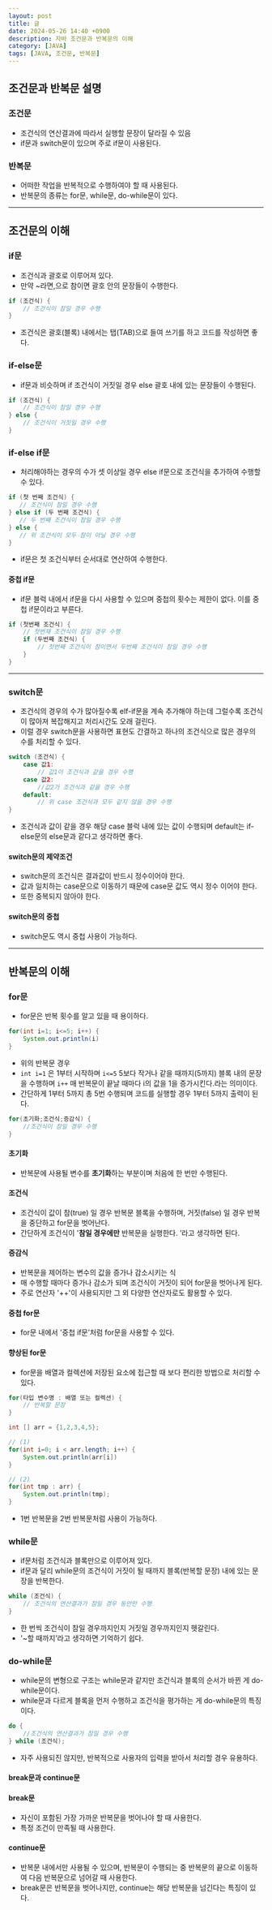 ```yaml
---
layout: post
title: 글
date: 2024-05-26 14:40 +0900
description: 자바 조건문과 반복문의 이해
category: [JAVA]
tags: [JAVA, 조건문, 반복문]
---
```


## 조건문과 반복문 설명

### 조건문

- 조건식의 연산결과에 따라서 실행할 문장이 달라질 수 있음
- if문과 switch문이 있으며 주로 if문이 사용된다.

### 반복문

- 어떠한 작업을 반복적으로 수행하여야 할 때 사용된다.
- 반복문의 종류는 for문, while문, do-while문이 있다.

---

## 조건문의 이해

### if문

- 조건식과 괄호로 이루어져 있다.
- 만약 ~라면,으로 참이면 괄호 안의 문장들이 수행한다.

```java
if (조건식) {
	// 조건식이 참일 경우 수행
}
```

- 조건식은 괄호(블록) 내에서는 탭(TAB)으로 들여 쓰기를 하고 코드를 작성하면 좋다.

### if-else문

- if문과 비슷하며 if 조건식이 거짓일 경우 else 괄호 내에 있는 문장들이 수행된다.

```java
if (조건식) {
	// 조건식이 참일 경우 수행
} else {
	// 조건식이 거짓일 경우 수행
}
```

### if-else if문

- 처리해야하는 경우의 수가 셋 이상일 경우 else if문으로 조건식을 추가하여 수행할 수 있다.

```java
if (첫 번째 조건식) {
   // 조건식이 참일 경우 수행
} else if (두 번째 조건식) {
   // 두 번째 조건식이 참일 경우 수행
} else {
   // 위 조건식이 모두 참이 아닐 경우 수행
}
```

- if문은 첫 조건식부터 순서대로 연산하여 수행한다.

#### 중첩 if문

- if문 블럭 내에서 if문을 다시 사용할 수 있으며 중첩의 횟수는 제한이 없다. 이를 중첩 if문이라고 부른다.

```java
if (첫번째 조건식) {
	// 첫번재 조건식이 참일 경우 수행
	if (두번째 조건식) {
		// 첫번째 조건식이 참이면서 두번째 조건식이 참일 경우 수행
	}
}
```

---

### switch문

- 조건식의 경우의 수가 많아질수록 elf-if문을 계속 추가해야 하는데 그럴수록 조건식이 많아져 복잡해지고 처리시간도 오래 걸린다.
- 이럴 경우 switch문을 사용하면 표현도 간결하고 하나의 조건식으로 많은 경우의 수를 처리할 수 있다.

```java
switch (조건식) {
	case 값1:
		// 값1이 조건식과 같을 경우 수행
	case 값2:
		//값2가 조건식과 같을 경우 수행
	default:
		// 위 case 조건식과 모두 같지 않을 경우 수행
}
```

- 조건식과 값이 같을 경우 해당 case 블럭 내에 있는 값이 수행되며 default는 if-else문의 else문과 같다고 생각하면 좋다.

#### switch문의 제약조건

- switch문의 조건식은 결과값이 반드시 정수이어야 한다.
- 값과 일치하는 case문으로 이동하기 때문에 case문 값도 역시 정수 이어야 한다.
- 또한 중복되지 않아야 한다.

#### switch문의 중첩

- switch문도 역시 중첩 사용이 가능하다.

---

## 반복문의 이해

### for문

- for문은 반복 횟수를 알고 있을 때 용이하다.

```java
for(int i=1; i<=5; i++) {
	System.out.println(i)
}
```

- 위의 반복문 경우
- `int i=1` 은 1부터 시작하며 `i<=5` 5보다 작거나 같을 때까지(5까지) 블록 내의 문장을 수행하며 `i++` 매 반복문이 끝날 때마다 i의 값을 1을 증가시킨다.라는 의미이다.
- 간단하게 1부터 5까지 총 5번 수행되며 코드를 실행할 경우 1부터 5까지 출력이 된다.

```java
for(초기화;조건식;증감식) {
	//조건식이 참일 경우 수행
}
```

#### 초기화

- 반복문에 사용될 변수를 **초기화**하는 부분이며 처음에 한 번만 수행된다.

#### 조건식

- 조건식이 값이 참(true) 일 경우 반복문 블록을 수행하며, 거짓(false) 일 경우 반복을 중단하고 for문을 벗어난다.
- 간단하게 조건식이 '**참일 경우에만** 반복문을 실행한다. ’라고 생각하면 된다.

#### 증감식

- 반복문을 제어하는 변수의 값을 증가나 감소시키는 식
- 매 수행할 때마다 증가나 감소가 되며 조건식이 거짓이 되어 for문을 벗어나게 된다.
- 주로 연산자 '++'이 사용되지만 그 외 다양한 연산자로도 활용할 수 있다.

#### 중첩 for문

- for문 내에서 '중첩 if문’처럼 for문을 사용할 수 있다.

#### 향상된 for문

- for문을 배열과 컬렉션에 저장된 요소에 접근할 때 보다 편리한 방법으로 처리할 수 있다.

```java
for(타입 변수명 : 배열 또는 컬렉션) {
	// 반복할 문장
}
```

```java
int [] arr = {1,2,3,4,5};

// (1)
for(int i=0; i < arr.length; i++) {
	System.out.println(arr[i])
}

// (2)
for(int tmp : arr) {
	System.out.println(tmp);
}
```

- 1번 반복문을 2번 반복문처럼 사용이 가능하다.

### while문

- if문처럼 조건식과 블록만으로 이루어져 있다.
- if문과 달리 while문의 조건식이 거짓이 될 때까지 블록(반복할 문장) 내에 있는 문장을 반복한다.

```java
while (조건식) {
	// 조건식의 연산결과가 참일 경우 동안만 수행
}
```

- 한 번씩 조건식이 참일 경우까지인지 거짓일 경우까지인지 헷갈린다.
- '~할 때까지’라고 생각하면 기억하기 쉽다.

### do-while문

- while문의 변형으로 구조는 while문과 같지만 조건식과 블록의 순서가 바뀐 게 do-while문이다.
- while문과 다르게 블록을 먼저 수행하고 조건식을 평가하는 게 do-while문의 특징이다.

```java
do {
	//조건식의 연산결과가 참일 경우 수행
} while (조건식);
```

- 자주 사용되진 않지만, 반복적으로 사용자의 입력을 받아서 처리할 경우 유용하다.

#### break문과 continue문

#### break문

- 자신이 포함된 가장 가까운 반복문을 벗어나야 할 때 사용한다.
- 특정 조건이 만족될 때 사용한다.

#### continue문

- 반복문 내에서만 사용될 수 있으며, 반복문이 수행되는 중 반복문의 끝으로 이동하여 다음 반복문으로 넘어갈 때 사용한다.
- break문은 반복문을 벗어나지만, continue는 해당 반복문을 넘긴다는 특징이 있다.
